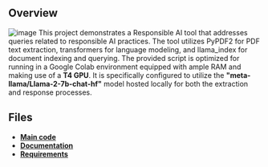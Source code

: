 ## Overview
![image](https://images.unsplash.com/photo-1636690424408-4330adc3e583?q=80&w=2940&auto=format&fit=crop&ixlib=rb-4.0.3&ixid=M3wxMjA3fDB8MHxwaG90by1wYWdlfHx8fGVufDB8fHx8fA%3D%3D)
This project demonstrates a Responsible AI tool that addresses queries related to responsible AI practices. The tool utilizes PyPDF2 for PDF text extraction, transformers for language modeling, and llama_index for document indexing and querying. The provided script is optimized for running in a Google Colab environment equipped with ample RAM and making use of a **T4 GPU**. It is specifically configured to utilize the **"meta-llama/Llama-2-7b-chat-hf"** model hosted locally for both the extraction and response processes.

## Files
- **[Main code](https://github.com/Satarupa22-SD/Responsible-AI/blob/main/Responsible_llama.ipynb)**
- **[Documentation](https://github.com/Satarupa22-SD/Responsible-AI/blob/main/README.md)**
- **[Requirements](https://github.com/Satarupa22-SD/Responsible-AI/blob/main/requirements.txt)**

